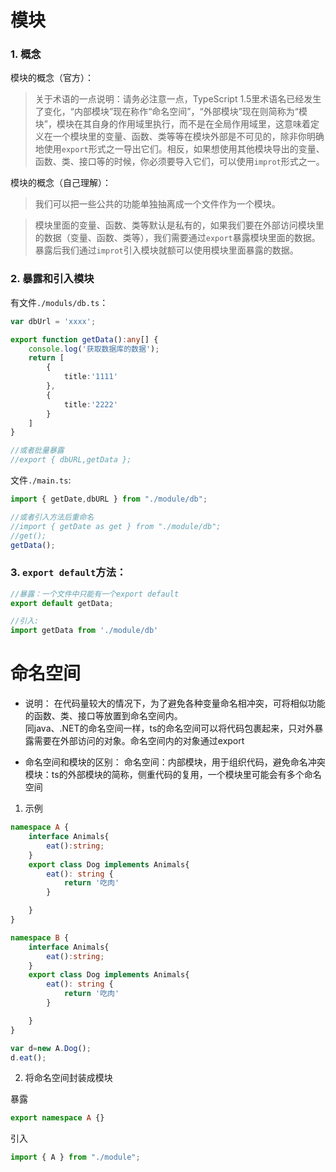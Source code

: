 # 模块
### 1. 概念
模块的概念（官方）：
>关于术语的一点说明：请务必注意一点，TypeScript 1.5里术语名已经发生了变化，“内部模块”现在称作“命名空间”，“外部模块”现在则简称为“模块”，模块在其自身的作用域里执行，而不是在全局作用域里，这意味着定义在一个模块里的变量、函数、类等等在模块外部是不可见的，除非你明确地使用`export`形式之一导出它们。相反，如果想使用其他模块导出的变量、函数、类、接口等的时候，你必须要导入它们，可以使用`improt`形式之一。

模块的概念（自己理解）：
>我们可以把一些公共的功能单独抽离成一个文件作为一个模块。

>模块里面的变量、函数、类等默认是私有的，如果我们要在外部访问模块里的数据（变量、函数、类等），我们需要通过`export`暴露模块里面的数据。暴露后我们通过`improt`引入模块就额可以使用模块里面暴露的数据。

### 2. 暴露和引入模块
有文件`./moduls/db.ts`：
```ts
var dbUrl = 'xxxx';

export function getData():any[] {
    console.log('获取数据库的数据');
    return [
        {
            title:'1111'
        },
        {
            title:'2222'
        }
    ]
}

//或者批量暴露
//export { dbURL,getData };
```

文件`./main.ts`:
```ts
import { getDate,dbURL } from "./module/db";

//或者引入方法后重命名
//import { getDate as get } from "./module/db";
//get();
getData();
```

### 3. `export default`方法：
```ts
//暴露：一个文件中只能有一个export default
export default getData;
```

```ts
//引入:
import getData from './module/db'
```

# 命名空间
- 说明：
在代码量较大的情况下，为了避免各种变量命名相冲突，可将相似功能的函数、类、接口等放置到命名空间内。  
同java、.NET的命名空间一样，ts的命名空间可以将代码包裹起来，只对外暴露需要在外部访问的对象。命名空间内的对象通过export

- 命名空间和模块的区别：
命名空间：内部模块，用于组织代码，避免命名冲突
模块：ts的外部模块的简称，侧重代码的复用，一个模块里可能会有多个命名空间

1. 示例
```ts
namespace A {
    interface Animals{
        eat():string;
    }
    export class Dog implements Animals{
        eat(): string {
            return '吃肉'
        }

    }
}

namespace B {
    interface Animals{
        eat():string;
    }
    export class Dog implements Animals{
        eat(): string {
            return '吃肉'
        }

    }
}

var d=new A.Dog();
d.eat();
```
2. 将命名空间封装成模块

暴露
```ts
export namespace A {}
```

引入
```ts
import { A } from "./module";
```